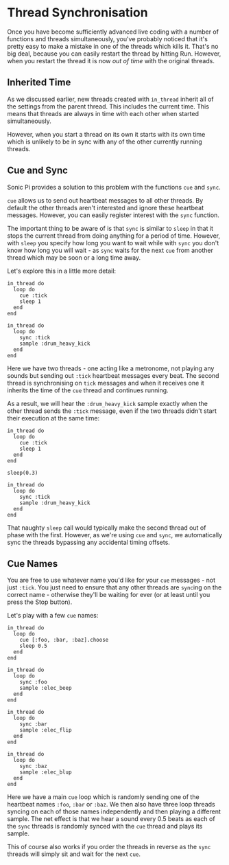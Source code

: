 # Thread Synchronisation

Once you have become sufficiently advanced live coding with a number of
functions and threads simultaneously, you've probably noticed that it's
pretty easy to make a mistake in one of the threads which kills
it. That's no big deal, because you can easily restart the thread by
hitting Run. However, when you restart the thread it is now *out of
time* with the original threads.

## Inherited Time

As we discussed earlier, new threads created with `in_thread` inherit
all of the settings from the parent thread. This includes the current
time. This means that threads are always in time with each other when
started simultaneously.

However, when you start a thread on its own it starts with its own
time which is unlikely to be in sync with any of the other currently
running threads.

## Cue and Sync

Sonic Pi provides a solution to this problem with the functions `cue`
and `sync`.

`cue` allows us to send out heartbeat messages to all other threads. By
default the other threads aren't interested and ignore these heartbeat
messages. However, you can easily register interest with the `sync`
function.

The important thing to be aware of is that `sync` is similar to
`sleep` in that it stops the current thread from doing anything for a
period of time. However, with `sleep` you specify how long you want to
wait while with `sync` you don't know how long you will wait - as
`sync` waits for the next `cue` from another thread which may be soon
or a long time away.

Let's explore this in a little more detail:

```
in_thread do
  loop do
    cue :tick
    sleep 1
  end
end

in_thread do
  loop do
    sync :tick
    sample :drum_heavy_kick
  end
end
```

Here we have two threads - one acting like a metronome, not playing any
sounds but sending out `:tick` heartbeat messages every beat. The
second thread is synchronising on `tick` messages and when it receives
one it inherits the time of the `cue` thread and continues running.

As a result, we will hear the `:drum_heavy_kick` sample exactly when
the other thread sends the `:tick` message, even if the two threads
didn't start their execution at the same time:

```
in_thread do
  loop do
    cue :tick
    sleep 1
  end
end

sleep(0.3)

in_thread do
  loop do
    sync :tick
    sample :drum_heavy_kick
  end
end
```

That naughty `sleep` call would typically make the second thread out
of phase with the first. However, as we're using `cue` and `sync`, we
automatically sync the threads bypassing any accidental timing
offsets.

## Cue Names  

You are free to use whatever name you'd like for your `cue` messages -
not just `:tick`. You just need to ensure that any other threads are
`sync`ing on the correct name - otherwise they'll be waiting for ever
(or at least until you press the Stop button).

Let's play with a few `cue` names:

```
in_thread do
  loop do 
    cue [:foo, :bar, :baz].choose
    sleep 0.5
  end
end

in_thread do
  loop do 
    sync :foo 
    sample :elec_beep
  end
end

in_thread do
  loop do
    sync :bar
    sample :elec_flip
  end
end

in_thread do
  loop do
    sync :baz
    sample :elec_blup
  end
end
```

Here we have a main `cue` loop which is randomly sending one of the
heartbeat names `:foo`, `:bar` or `:baz`. We then also have three loop
threads syncing on each of those names independently and then playing a
different sample. The net effect is that we hear a sound every 0.5
beats as each of the `sync` threads is randomly synced with the `cue`
thread and plays its sample.

This of course also works if you order the threads in reverse as the
`sync` threads will simply sit and wait for the next `cue`.

